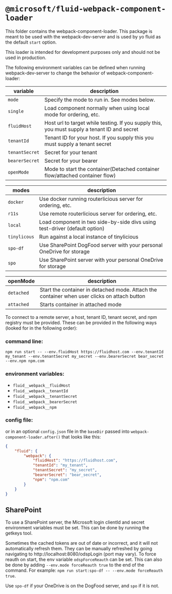 # `@microsoft/fluid-webpack-component-loader`
This folder contains the webpack-component-loader. This package is meant to be used with the webpack-dev-server and is used by yo fluid as the default `start` option.

This loader is intended for development purposes only and should not be used in production.

The following environment variables can be defined when running webpack-dev-server to change the behavior of webpack-component-loader:

| variable | description |
| ---------| ----------- |
| `mode` | Specify the mode to run in. See modes below. |
| `single` | Load component normally when using local mode for ordering, etc. |
| `fluidHost` | Host url to target while testing. If you supply this, you must supply a tenant ID and secret |
| `tenantId` | Tenant ID for your host. If you supply this you must supply a tenant secret |
| `tenantSecret` | Secret for your tenant |
| `bearerSecret` | Secret for your bearer |
| `openMode` | Mode to start the container(Detached container flow/attached container flow) |


| modes | description |
| ---------| ----------- |
| `docker` | Use docker running routerlicious server for ordering, etc. |
| `r11s`   | Use remote routerlicious server for ordering, etc. |
| `local`  | Load component in two side-by-side divs using test-driver (default option) |
| `tinylicous` | Run against a local instance of tinylicious |
| `spo-df` | Use SharePoint DogFood server with your personal OneDrive for storage |
| `spo` | Use SharePoint server with your personal OneDrive for storage |

| openMode | description |
| ---------| ----------- |
| `detached` | Start the container in detached mode. Attach the container when user clicks on attach button |
| `attached`   | Starts container in attached mode |

To connect to a remote server, a host, tenant ID, tenant secret, and npm registry must be provided. These can be
provided in the following ways (looked for in the following order):

### command line:
```
npm run start -- --env.fluidHost https://fluidhost.com --env.tenantId my_tenant --env.tenantSecret my_secret --env.bearerSecret bear_secret --env.npm npm.com
```

### environment variables:
- `fluid__webpack__fluidHost`
- `fluid__webpack__tenantId`
- `fluid__webpack__tenantSecret`
- `fluid__webpack__bearerSecret`
- `fluid__webpack__npm`

### config file:
or in an optional `config.json` file in the `baseDir` passed into `webpack-component-loader.after()` that looks like this:
``` json
{
    "fluid": {
        "webpack": {
            "fluidHost": "https://fluidhost.com",
            "tenantId": "my_tenant",
            "tenantSecret": "my_secret",
            "bearerSecret": "bear_secret",
            "npm": "npm.com"
        }
    }
}

```

## SharePoint
To use a SharePoint server, the Microsoft login clientId and secret environment variables must be set.  This can be done by running the getkeys tool.

Sometimes the cached tokens are out of date or incorrect, and it will not automatically refresh them.  They can be manually refreshed by going navigating to http://localhost:8080/odspLogin (port may vary).  To force reauth on start, the env variable `odspForceReauth` can be set.  This can also be done by adding `--env.mode forceReauth true` to the end of the command.  For example: `npm run start:spo-df -- --env.mode forceReauth true`.

Use `spo-df` if your OneDrive is on the DogFood server, and `spo` if it is not.
